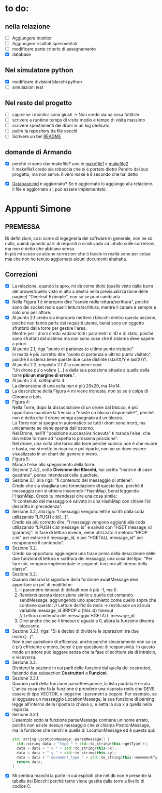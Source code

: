# to do:
## nella relazione
- [ ] Aggiungere monitor 
- [ ] Aggiungere risultati sperimentali 
- [ ] modificare parte criterio di assegnamento
- [x] database

## Nel simulatore python
- [x] modificare divisioni blocchi python 
- [ ] simulazioni test 

## Nel resto del progetto
- [ ] capire se i monitor sono giusti -> Non credo sia na cosa fattibile
- [ ] scrivere a runtime tempo di visita medio e tempo di visita massimo 
- [ ] scrivere spostamenti dei droni in un log dedicato
- [ ] pulire la repository da file vecchi
- [ ] Scrivere un bel [README](README.md)

## domande di Armando 
- [x] perché ci sono due makefile? uno in [makefile1](libpqxx-7.7.5/build/include/Makefile) e [makefile2](makefile)\
    Il makefile1 credo sia robaccia che si è portato dietro Pandro dal suo progetto, ma non serve. Il vero make è il secondo che hai detto
- [x] [Database.md](Database.md) è aggiornato? Se è aggiornato lo aggiungo alla relazione.\
      Il file è aggiornato si, può essere implementato.


# Appunti Simone
## PREMESSA
Di definizioni, così come di ingegneria del software in generale, non ne sò nulla, quindi quando parli di requisiti o simili vado ad intuito sulle correzioni, ma non è detto che abbiano senso.\
In più mi scuso se alcune correzioni che ti faccio in realtà sono per colpa mia che non ho tenuto aggiornato alcuni documenti ahahaha.
## Correzioni
- [x] La relazione, quando la apro, mi dà come titolo (quello visto dalla barra del brower/quello visto in alto a destra nella previsualizzazione delle pagine) "Overleaf Example", non so se puoi cambiarla
- [x] Nella Figura 1 è improprio dire "canale redis lettura/scrittura", poiché sono dei socket redis quelli lettura/scrittura, mentre il canale è sempre e solo uno per attore.
- [x] Al punto 2.1 credo sia improprio mettere i blocchi dentro questa sezione, poiché non fanno parte dei requisiti utente, bensì sono un oggetto sfruttato dalla torre per gestire l'area.\
  Mentre per i droni credo vadano tolti i parametri di ID e di stato, poiché sono sfruttati dal sistema ma non sono cose che il sistema deve sapere a priori.
- [x] Al punto 2.1, riga "punto di partenza (o ultimo punto visitato)"\
  In realtà è più corretto dire "punto di partenza e ultimo punto visitato", poiché il sistema tiene queste due cose distinte (startX/Y e lastX/Y).
- [x] Al punto 2.2, requisito 2.1.2 la cambierei così:\
  "Un drone pu`o volare [...] e dalla sua posizione attuale a quella della torre __più un margine di errore__.".
- [x] Al punto 2.4, sottopunto 4\
  La dimensione di una cella non è più 20x20, ma 14x14.
- [x] La descrizione della Figura 4 mi viene troncata, non so se è colpa di Chrome o boh.
- [x] Figura 4:\
  Nella Torre, dopo la dissociazione di un drone dal blocco, è più opportuno mandare la freccia a "esiste un blocco disponibile?", perché non è detto che il drone venga assegnato ad un blocco.\
  La Torre non si spegne in automatico se tutti i droni sono morti, ma unicamente se viene spenta dall'esterno.\
  Nel Drone, nell'if "posizione successiva ricevuta" ti manca l'else, che dovrebbe tornare ad "aspetta la prossima posizione".\
  Nel drone, una volta che torna alla torre perché scarico non è che muore e basta, ma si mette in ricarica e poi riparte, non so se deve essere visualizzato in un chart del genere o meno.
- [x] Figura 5:\
  Manca l'else allo spegnimento della torre.
- [x] Sezione 2.4.2, sotto __Divisione dei Blocchi__, hai scritto "matrice di case quadrate", penso intendessi celle quadrate.
- [x] Sezione 3.1, alla riga: "Il contenuto del messaggio di ottiene".\
  Credo che sia sbagliata una formulazione di questo tipo, perché il messaggio non si ottiene inserendo l'HashMap, bensì leggendo l'HashMap. Credo tu intendessi dire una cosa simile:\
  "Il contenuto del messaggio è salvato in una HashMap con chiave l'id descritto in precedenza".
- [x] Sezione 3.2, alla riga: "I messaggi vengono letti e scritti dalla coda utilizzando ”LPUSH c:id[...]".\
  Credo sia più corretto dire: "I messaggi vengono aggiunti alla coda utilizzando ”LPUSH c:id message_id” e salvati con ”HSET message_id {params}”.
  In fase di lettura invece, viene utilizzato il metodo ”RPOP c:id” per estrarre il message_id, e poi ”HGETALL message_id” per recuperarne il contenuto".
- [x] Sezione 3.2.\
  Credo sia opportuno aggiungere una frase prima della descrizione delle due funzioni di lettura e scrittura dei messaggi, una cosa del tipo: "Per fare ciò, vengono implementate le seguenti funzioni all'interno della classe".
- [x] Sezione 3.2.\
  Quando descrivi la signature della funzione awaitMessage devi apportare un po' di modifiche:
  1. Il parametro timeout di default non è più -1, ma 0.
  2. Renderei questa descrizione simile a quella dei comando sendMessage, aggiungendo uno specchietto come quello sopra che contiene questo:
     // Letture dell'id da redis -> restituisce un id sula variabile message_id
     BRPOP c:{this.id} timeout
     \
     // Lettura contenuto del messaggio
     HGETALL message_id
  3. Direi anche che se il timeout è uguale a 0, allora la funzione diventa bloccante.
- [x] Sezione 3.2.1, riga: "Si è deciso di dividere le operazioni tra due mutex[...]".\
  Non è per questione di efficenza, anche perché sinceramente non so se è più efficiente o meno, bensì è per questione di responsività. In questo modo un attore può leggere senza che la fase di scrittura sia di intralcio, e viceversa.
- [x] Sezione 3.3.\
  Dividerei la sezione in cui parli delle funzioni dal quella dei costruttori, facendo due subsection __Costruttori__ e __Funzioni__.
- [x] Sezione 3.3.1.\
  Quando parli della funzione parseReesponse, la lista puntata è errata.
  L'unica cosa che fa la funzione è prendere una risposta redis che DEVE essere di tipo VECTOR, e leggerne i parametri a coppie. Per esempio, se si leggesse un messaggio LocationMessage, la sua funzione di parsing legge all'interno della riposta la chiave x, e setta la sua x a quella nella risposta.
- [x] Sezione 3.3.1.\
  L'esempio sotto la funzione parseMessage contiene un nome errato, poiché non esiste nessun messaggio che si chiama PostionMessage, ma la funzione che cerchi è quella di LocationMessage ed è questa qui:
  ```C++
  std::string LocationMessage::parseMessage() {
    std::string data = "type " + std::to_string(this->getType());
    data = data + " x " + std::to_string(this->x);
    data = data + " y " + std::to_string(this->y);
    data = data + " movement_type " + std::to_string(this->movementType);
    return data;
  }
  ```
- [x] Mi sembra manchi la parte in cui espliciti che nel db non è presente la tabella dei Blocchi perché tanto viene gestita dalla torre a livello di codice C.
